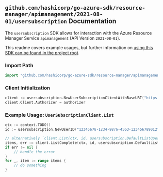 
## `github.com/hashicorp/go-azure-sdk/resource-manager/apimanagement/2021-08-01/usersubscription` Documentation

The `usersubscription` SDK allows for interaction with the Azure Resource Manager Service `apimanagement` (API Version `2021-08-01`).

This readme covers example usages, but further information on [using this SDK can be found in the project root](https://github.com/hashicorp/go-azure-sdk/tree/main/docs).

### Import Path

```go
import "github.com/hashicorp/go-azure-sdk/resource-manager/apimanagement/2021-08-01/usersubscription"
```


### Client Initialization

```go
client := usersubscription.NewUserSubscriptionClientWithBaseURI("https://management.azure.com")
client.Client.Authorizer = authorizer
```


### Example Usage: `UserSubscriptionClient.List`

```go
ctx := context.TODO()
id := usersubscription.NewUserID("12345678-1234-9876-4563-123456789012", "example-resource-group", "serviceValue", "userIdValue")

// alternatively `client.List(ctx, id, usersubscription.DefaultListOperationOptions())` can be used to do batched pagination
items, err := client.ListComplete(ctx, id, usersubscription.DefaultListOperationOptions())
if err != nil {
	// handle the error
}
for _, item := range items {
	// do something
}
```
